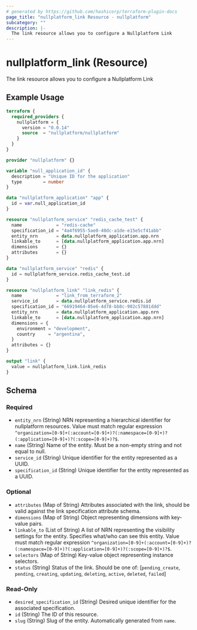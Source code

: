 ```yaml
---
# generated by https://github.com/hashicorp/terraform-plugin-docs
page_title: "nullplatform_link Resource - nullplatform"
subcategory: ""
description: |-
  The link resource allows you to configure a Nullplatform Link
---
```


# nullplatform_link (Resource)

The link resource allows you to configure a Nullplatform Link

## Example Usage

```terraform
terraform {
  required_providers {
    nullplatform = {
      version = "0.0.14"
      source  = "nullplatform/nullplatform"
    }
  }
}

provider "nullplatform" {}

variable "null_application_id" {
  description = "Unique ID for the application"
  type        = number
}

data "nullplatform_application" "app" {
  id = var.null_application_id
}

resource "nullplatform_service" "redis_cache_test" {
  name             = "redis-cache"
  specification_id = "4a4f6955-5ae0-40dc-a1de-e15e5cf41abb"
  entity_nrn       = data.nullplatform_application.app.nrn
  linkable_to      = [data.nullplatform_application.app.nrn]
  dimensions       = {}
  attributes       = {}
}

data "nullplatform_service" "redis" {
  id = nullplatform_service.redis_cache_test.id
}

resource "nullplatform_link" "link_redis" {
  name             = "link_from_terraform_2"
  service_id       = data.nullplatform_service.redis.id
  specification_id = "66919464-05e6-4d78-bb8c-902c57881ddd"
  entity_nrn       = data.nullplatform_application.app.nrn
  linkable_to      = [data.nullplatform_application.app.nrn]
  dimensions = {
    environment = "development",
    country     = "argentina",
  }
  attributes = {}
}

output "link" {
  value = nullplatform_link.link_redis
}
```

<!-- schema generated by tfplugindocs -->
## Schema

### Required

- `entity_nrn` (String) NRN representing a hierarchical identifier for nullplatform resources. Value must match regular expression `^organization=[0-9]+(:account=[0-9]+)?(:namespace=[0-9]+)?(:application=[0-9]+)?(:scope=[0-9]+)?$`.
- `name` (String) Name of the entity. Must be a non-empty string and not equal to null.
- `service_id` (String) Unique identifier for the entity represented as a UUID.
- `specification_id` (String) Unique identifier for the entity represented as a UUID.

### Optional

- `attributes` (Map of String) Attributes associated with the link, should be valid against the link specification attribute schema.
- `dimensions` (Map of String) Object representing dimensions with key-value pairs.
- `linkable_to` (List of String) A list of NRN representing the visibility settings for the entity. Specifies what/who can see this entity. Value must match regular expression `^organization=[0-9]+(:account=[0-9]+)?(:namespace=[0-9]+)?(:application=[0-9]+)?(:scope=[0-9]+)?$`.
- `selectors` (Map of String) Key-value object representing instance selectors.
- `status` (String) Status of the link. Should be one of: [`pending_create`, `pending`, `creating`, `updating`, `deleting`, `active`, `deleted`, `failed`]

### Read-Only

- `desired_specification_id` (String) Desired unique identifier for the associated specification.
- `id` (String) The ID of this resource.
- `slug` (String) Slug of the entity. Automatically generated from `name`.
